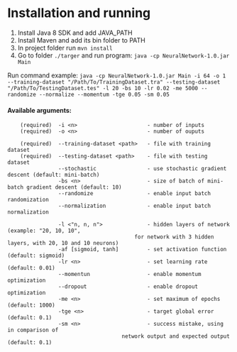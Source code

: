 # Installation and running

1. Install Java 8 SDK and add JAVA_PATH
2. Install Maven and add its bin folder to PATH
3. In project folder run `mvn install`
4. Go to folder `./targer` and run program: `java -cp NeuralNetwork-1.0.jar Main`

Run command example:
	`java -cp NeuralNetwork-1.0.jar Main -i 64 -o 1 --training-dataset "/Path/To/TrainingDataset.tra" --testing-dataset "/Path/To/TestingDataset.tes" -l 20 -bs 10 -lr 0.02 -me 5000 --randomize --normalize --momentum -tge 0.05 -sm 0.05`

#### Available arguments:
```
	(required) 	-i <n> 						- number of inputs
	(required) 	-o <n> 						- number of ouputs

	(required)	--training-dataset <path> 	- file with training dataset
	(required)	--testing-dataset <path> 	- file with testing dataset
				--stochastic				- use stochastic gradient descent (default: mini-batch)
				-bs <n>						- size of batch of mini-batch gradient descent (default: 10)
				--randomize					- enable input batch randomization
				--normalization				- enable input batch normalization

				-l <"n, n, n">				- hidden layers of network (example: "20, 10, 10",
                                        for network with 3 hidden layers, with 20, 10 and 10 neurons)
				-af [sigmoid, tanh]			- set activation function (default: sigmoid)
				-lr <n>						- set learning rate	(default: 0.01)
				--momentun					- enable momentum optimization
				--dropout					- enable dropout optimization
				-me <n>						- set maximum of epochs (default: 1000)
				-tge <n>					- target global error (default: 0.1)
				-sm <n>						- success mistake, using in comparison of
                                    network output and expected output (default: 0.1)
```
